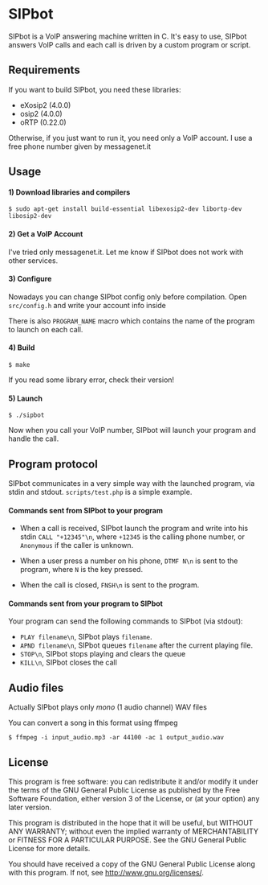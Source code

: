SIPbot
===

SIPbot is a VoIP answering machine written in C.
It's easy to use, SIPbot answers VoIP calls and each call is driven by a custom program or script.

Requirements
---

If you want to build SIPbot, you need these libraries:
- eXosip2 (4.0.0)
- osip2 (4.0.0)
- oRTP (0.22.0)

Otherwise, if you just want to run it, you need only a VoIP account.
I use a free phone number given by messagenet.it

Usage
---

#### 1) Download libraries and compilers

    $ sudo apt-get install build-essential libexosip2-dev libortp-dev libosip2-dev

#### 2) Get a VoIP Account

I've tried only messagenet.it. Let me know if SIPbot does not work with other services.

#### 3) Configure

Nowadays you can change SIPbot config only before compilation.
Open `src/config.h` and write your account info inside

There is also `PROGRAM_NAME` macro which contains the name of the program to launch on each call.

#### 4) Build

    $ make

If you read some library error, check their version!

#### 5) Launch

    $ ./sipbot

Now when you call your VoIP number, SIPbot will launch your program and handle the call.

Program protocol
---

SIPbot communicates in a very simple way with the launched program, via stdin and stdout.
`scripts/test.php` is a simple example.

#### Commands sent from SIPbot to your program
- When a call is received, SIPbot launch the program and write into his stdin `CALL "+12345"\n`, where `+12345` is the calling phone number, or `Anonymous` if the caller is unknown.

- When a user press a number on his phone, `DTMF N\n` is sent to the program, where `N` is the key pressed.

- When the call is closed, `FNSH\n` is sent to the program.

#### Commands sent from your program to SIPbot

Your program can send the following commands to SIPbot (via stdout):
- `PLAY filename\n`, SIPbot plays `filename`.
- `APND filename\n`, SIPbot queues `filename` after the current playing file.
- `STOP\n`, SIPbot stops playing and clears the queue
- `KILL\n`, SIPbot closes the call

Audio files
---

Actually SIPbot plays only *mono* (1 audio channel) WAV files

You can convert a song in this format using ffmpeg
```
$ ffmpeg -i input_audio.mp3 -ar 44100 -ac 1 output_audio.wav
```

License
---

This program is free software: you can redistribute it and/or modify
it under the terms of the GNU General Public License as published by
the Free Software Foundation, either version 3 of the License, or
(at your option) any later version.

This program is distributed in the hope that it will be useful,
but WITHOUT ANY WARRANTY; without even the implied warranty of
MERCHANTABILITY or FITNESS FOR A PARTICULAR PURPOSE.  See the
GNU General Public License for more details.

You should have received a copy of the GNU General Public License
along with this program.  If not, see <http://www.gnu.org/licenses/>.
